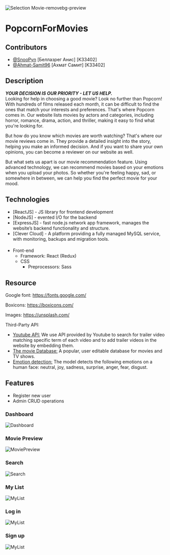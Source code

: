 ![Selection Movie-removebg-preview](https://github.com/SnooPyn/SelectionMovie/blob/main/Image/logo_width.png)
# PopcornForMovies
## Contributors

- [@SnooPyn](https://github.com/SnooPyn) [Беллазрег Анис] [K33402]
- [@Ahmat-Samit96](https://github.com/Ahmat-Samit96) [Ахмат Самит] [K33402]
## Description
***YOUR DECISION IS OUR PRIORITY - LET US HELP. <br/>***
Looking for help in choosing a good movie? Look no further than Popcorn! With hundreds of films released each month, it can be difficult to find the ones that match your interests and preferences. That's where Popcorn comes in. Our website lists movies by actors and categories, including horror, romance, drama, action, and thriller, making it easy to find what you're looking for.

But how do you know which movies are worth watching? That's where our movie reviews come in. They provide a detailed insight into the story, helping you make an informed decision. And if you want to share your own opinions, you can become a reviewer on our website as well.

But what sets us apart is our movie recommendation feature. Using advanced technology, we can recommend movies based on your emotions when you upload your photos. So whether you're feeling happy, sad, or somewhere in between, we can help you find the perfect movie for your mood.
## Technologies

- [ReactJS] - JS library for frontend development
- [NodeJS] - evented I/O for the backend
- [ExpressJS] - fast node.js network app framework, manages the website’s backend functionality and structure.
- [Clever Cloud] - A platform providing a fully managed MySQL service, with monitoring, backups and migration tools.

####
- Front-end
  - Framework: React (Redux)
  - CSS 
    - Preprocessors: Sass

## Resource
Google font: https://fonts.google.com/

Boxicons: https://boxicons.com/

Images: https://unsplash.com/

Third-Party API: 

- [Youtube API:](https://developers.google.com/youtube/v3/docs) We use API provided by Youtube to search for trailer video matching specific term of each video and to add trailer videos in the website by embedding them.
- [The movie Database:](https://developers.themoviedb.org/3) A popular, user editable database for movies and TV shows.
- [Emotion detection:](https://rapidapi.com/smartclick-smartclick-default/api/emotion-detection2) The model detects the following emotions on a human face: neutral, joy, sadness, surprise, anger, fear, disgust.

## Features

- Register new user
- Admin CRUD operations

### Dashboard
![Dashboard](https://github.com/SnooPyn/SelectionMovie/blob/main/Image/Dashboard.png)
### Movie Preview
![MoviePreview](https://github.com/SnooPyn/SelectionMovie/blob/main/Image/MoviePreview.jpg)
### Search
![Search](https://github.com/SnooPyn/SelectionMovie/blob/main/Image/Search.jpg)
### My List
![MyList](https://github.com/SnooPyn/SelectionMovie/blob/main/Image/MyList.jpg)
### Log in
![MyList](https://github.com/SnooPyn/SelectionMovie/blob/main/Image/Login.png)
### Sign up
![MyList](https://github.com/SnooPyn/SelectionMovie/blob/main/Image/SignUp.png)

